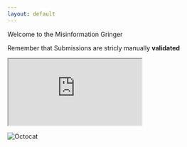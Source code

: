 ```yaml
---
layout: default
---
```


Welcome to the Misinformation Gringer

Remember that Submissions are stricly manually **validated**



<div class="responsive-wrap">
<!-- this is the embed code provided by Google -->
<iframe src="https://docs.google.com/spreadsheets/d/e/2PACX-1vRYzo_RNgeKYjdMvaDk93w0xR866U_S8zPd1atpwQ3wCxsbWXCE9HzVc9hzNrs63asgekvaX-BNrpYg/pubhtml?widget=true&amp;headers=false"></iframe>
<!-- Google embed ends -->
</div>



![Octocat](https://github.githubassets.com/images/icons/emoji/octocat.png)

